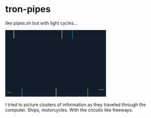 # tron-pipes
like pipes.sh but with light cycles...

![tron-pipes](output.gif)

I tried to picture clusters of information as they traveled through the computer. Ships, motorcycles. With the circuits like freeways.
